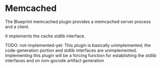 # Memcached

The Blueprint memcached plugin provides a memcached server process and a client.

It implements the cache stdlib interface.

TODO: not-implemented-yet: This plugin is basically unimplemented; the code-generation portion and stdlib interfaces are unimplemented.  Implementing this plugin will be a forcing function for establishing the stdlib interfaces and on non-gocode artifact generation